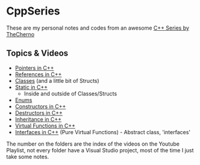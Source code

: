 # CppSeries

These are my personal notes and codes from an awesome [C++ Series by TheCherno](https://www.youtube.com/watch?v=18c3MTX0PK0&list=PLlrATfBNZ98dudnM48yfGUldqGD0S4FFb)

## Topics & Videos

* [Pointers in C++](016-Pointers/Pointers.md)
* [References in C++](017-References/References.md)
* [Classes](018-Classes/Classes.md) (and a little bit of Structs)
* [Static in C++](021-Static/Static.md)
  * Inside and outside of Classes/Structs
* [Enums](024-Enums/Enums.md)
* [Constructors in C++](025-Constructors/Constructors.md)
* [Destructors in C++](026-Destructors/Destructors.md)
* [Inheritance in C++](027-Inheritance/Inheritance.md)
* [Virtual Functions in C++](028-VirtualFunctions/VirtualFunctions.md)
* [Interfaces in C++](029-Interfaces/Interfaces.md) (Pure Virtual Functions) - Abstract class, 'interfaces'

The number on the folders are the index of the videos on the Youtube Playlist, not every folder have a Visual Studio project, most of the time I just take some notes.